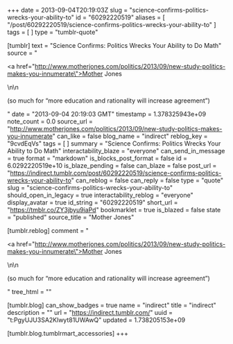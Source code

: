 +++
date = 2013-09-04T20:19:03Z
slug = "science-confirms-politics-wrecks-your-ability-to"
id = "60292220519"
aliases = [ "/post/60292220519/science-confirms-politics-wrecks-your-ability-to" ]
tags = [ ]
type = "tumblr-quote"

[tumblr]
text = "Science Confirms: Politics Wrecks Your Ability to Do Math"
source = "<p><a href=\"http://www.motherjones.com/politics/2013/09/new-study-politics-makes-you-innumerate\">Mother Jones</a></p>\n\n<p>(so much for &ldquo;more education and rationality will increase agreement&rdquo;)</p>"
date = "2013-09-04 20:19:03 GMT"
timestamp = 1.378325943e+09
note_count = 0.0
source_url = "http://www.motherjones.com/politics/2013/09/new-study-politics-makes-you-innumerate"
can_like = false
blog_name = "indirect"
reblog_key = "9cvdEqVs"
tags = [ ]
summary = "Science Confirms: Politics Wrecks Your Ability to Do Math"
interactability_blaze = "everyone"
can_send_in_message = true
format = "markdown"
is_blocks_post_format = false
id = 6.0292220519e+10
is_blaze_pending = false
can_blaze = false
post_url = "https://indirect.tumblr.com/post/60292220519/science-confirms-politics-wrecks-your-ability-to"
can_reblog = false
can_reply = false
type = "quote"
slug = "science-confirms-politics-wrecks-your-ability-to"
should_open_in_legacy = true
interactability_reblog = "everyone"
display_avatar = true
id_string = "60292220519"
short_url = "https://tmblr.co/ZY3jbyu9iaPd"
bookmarklet = true
is_blazed = false
state = "published"
source_title = "Mother Jones"

[tumblr.reblog]
comment = "<p><a href=\"http://www.motherjones.com/politics/2013/09/new-study-politics-makes-you-innumerate\">Mother Jones</a></p>\n\n<p>(so much for “more education and rationality will increase agreement”)</p>"
tree_html = ""

[tumblr.blog]
can_show_badges = true
name = "indirect"
title = "indirect"
description = ""
url = "https://indirect.tumblr.com/"
uuid = "t:PgyUJU3SA2Klwyt81UWAwQ"
updated = 1.738205153e+09

[tumblr.blog.tumblrmart_accessories]
+++
